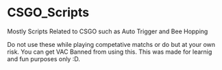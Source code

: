 # CSGO_Scripts
Mostly Scripts Related to CSGO such as Auto Trigger and Bee Hopping

Do not use these while playing competative matchs or do but at your own risk.
You can get VAC Banned from using this.
This was made for learnig and fun purposes only :D.
